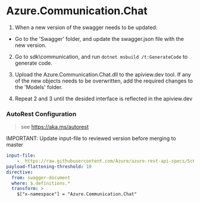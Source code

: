 # Azure.Communication.Chat
1. When a new version of the swagger needs to be updated:
- Go to the 'Swagger' folder, and update the swagger.json file with the new version.

2. Go to sdk\communication, and run `dotnet msbuild /t:GenerateCode` to generate code.

3. Upload the Azure.Communication.Chat.dll to the apiview.dev tool.
If any of the new objects needs to be overwritten, add the required changes to the 'Models' folder.

4. Repeat 2 and 3 until the desided interface is reflected in the apiview.dev 

### AutoRest Configuration
> see https://aka.ms/autorest

IMPORTANT: Update input-file to reviewed version before merging to master

``` yaml
input-file:
    -  https://raw.githubusercontent.com/Azure/azure-rest-api-specs/5c659a0b9a2826f1133cef96748f5c7b956557bf/specification/communication/data-plane/Microsoft.CommunicationServicesChat/preview/2020-11-01-preview3/communicationserviceschat.json
payload-flattening-threshold: 10
directive:
  from: swagger-document
  where: $.definitions.*
  transform: >
    $["x-namespace"] = "Azure.Communication.Chat"
```
